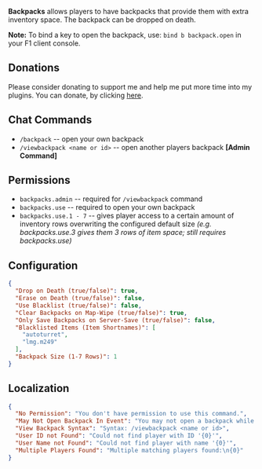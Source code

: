 ﻿**Backpacks** allows players to have backpacks that provide them with extra inventory space. The backpack can be dropped on death.

**Note:** To bind a key to open the backpack, use: `bind b backpack.open` in your F1 client console.

## Donations

Please consider donating to support me and help me put more time into my plugins. You can donate, by clicking [here](https://laserhydra.com/donate).

## Chat Commands

- `/backpack` -- open your own backpack
- `/viewbackpack <name or id>` -- open another players backpack **[Admin Command]**

## Permissions

- `backpacks.admin` -- required for `/viewbackpack` command
- `backpacks.use` -- required to open your own backpack
- `backpacks.use.1 - 7` -- gives player access to a certain amount of inventory rows overwriting the configured default size *(e.g. backpacks.use.3 gives them 3 rows of item space; still requires backpacks.use)*

## Configuration

```json
{
  "Drop on Death (true/false)": true,
  "Erase on Death (true/false)": false,
  "Use Blacklist (true/false)": false,
  "Clear Backpacks on Map-Wipe (true/false)": true,
  "Only Save Backpacks on Server-Save (true/false)": false,
  "Blacklisted Items (Item Shortnames)": [
    "autoturret",
    "lmg.m249"
  ],
  "Backpack Size (1-7 Rows)": 1
}
```

## Localization

```json
{
  "No Permission": "You don't have permission to use this command.",
  "May Not Open Backpack In Event": "You may not open a backpack while participating in an event!",
  "View Backpack Syntax": "Syntax: /viewbackpack <name or id>",
  "User ID not Found": "Could not find player with ID '{0}'",
  "User Name not Found": "Could not find player with name '{0}'",
  "Multiple Players Found": "Multiple matching players found:\n{0}"
}
```